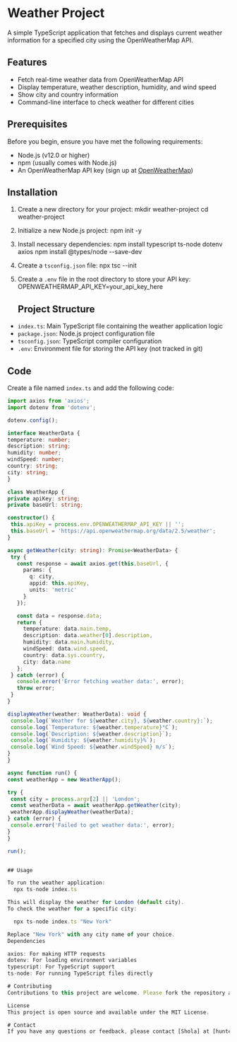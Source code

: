 # Weather Project

A simple TypeScript application that fetches and displays current weather information for a specified city using the OpenWeatherMap API.

## Features

- Fetch real-time weather data from OpenWeatherMap API
- Display temperature, weather description, humidity, and wind speed
- Show city and country information
- Command-line interface to check weather for different cities

## Prerequisites

Before you begin, ensure you have met the following requirements:

- Node.js (v12.0 or higher)
- npm (usually comes with Node.js)
- An OpenWeatherMap API key (sign up at [OpenWeatherMap](https://openweathermap.org/))

## Installation

1. Create a new directory for your project:
   mkdir weather-project
   cd weather-project
 
2. Initialize a new Node.js project:
   npm init -y

3. Install necessary dependencies:
   npm install typescript ts-node dotenv axios
   npm install @types/node --save-dev

4. Create a `tsconfig.json` file:
   npx tsc --init

5. Create a `.env` file in the root directory to store your API key:
   OPENWEATHERMAP_API_KEY=your_api_key_here

   ## Project Structure

- `index.ts`: Main TypeScript file containing the weather application logic
- `package.json`: Node.js project configuration file
- `tsconfig.json`: TypeScript compiler configuration
- `.env`: Environment file for storing the API key (not tracked in git)

## Code

Create a file named `index.ts` and add the following code:

```typescript
import axios from 'axios';
import dotenv from 'dotenv';

dotenv.config();

interface WeatherData {
temperature: number;
description: string;
humidity: number;
windSpeed: number;
country: string;
city: string;
}

class WeatherApp {
private apiKey: string;
private baseUrl: string;

constructor() {
 this.apiKey = process.env.OPENWEATHERMAP_API_KEY || '';
 this.baseUrl = 'https://api.openweathermap.org/data/2.5/weather';
}

async getWeather(city: string): Promise<WeatherData> {
 try {
   const response = await axios.get(this.baseUrl, {
     params: {
       q: city,
       appid: this.apiKey,
       units: 'metric'
     }
   });

   const data = response.data;
   return {
     temperature: data.main.temp,
     description: data.weather[0].description,
     humidity: data.main.humidity,
     windSpeed: data.wind.speed,
     country: data.sys.country,
     city: data.name
   };
 } catch (error) {
   console.error('Error fetching weather data:', error);
   throw error;
 }
}

displayWeather(weather: WeatherData): void {
 console.log(`Weather for ${weather.city}, ${weather.country}:`);
 console.log(`Temperature: ${weather.temperature}°C`);
 console.log(`Description: ${weather.description}`);
 console.log(`Humidity: ${weather.humidity}%`);
 console.log(`Wind Speed: ${weather.windSpeed} m/s`);
}
}

async function run() {
const weatherApp = new WeatherApp();

try {
 const city = process.argv[2] || 'London';
 const weatherData = await weatherApp.getWeather(city);
 weatherApp.displayWeather(weatherData);
} catch (error) {
 console.error('Failed to get weather data:', error);
}
}

run();


## Usage

To run the weather application:
  npx ts-node index.ts

This will display the weather for London (default city).
To check the weather for a specific city:

  npx ts-node index.ts "New York"

Replace "New York" with any city name of your choice.
Dependencies

axios: For making HTTP requests
dotenv: For loading environment variables
typescript: For TypeScript support
ts-node: For running TypeScript files directly

# Contributing
Contributions to this project are welcome. Please fork the repository and submit a pull request with your changes.

License
This project is open source and available under the MIT License.

# Contact
If you have any questions or feedback, please contact [Shola] at [huntershola007@gmail.com].





 
